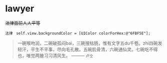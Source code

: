 # lawyer

~~法律面前人人平等~~

`法律 `
`self.view.backgroundColor = [UIColor colorForHex:@"6FBF5E"];`

> 一碗喉吻润，二碗破孤闷bai，三碗搜枯肠，惟有文字五du千卷。zhi四碗发轻汗，平生不平事，尽向毛孔散。五碗肌骨清，六碗通仙灵。七碗吃不得也，唯觉两腋习习清风生。
——— `卢仝`


[^脚注]: --这是一个脚注。


[^技术]: -- 学的不仅是技术，更是梦想！！！
